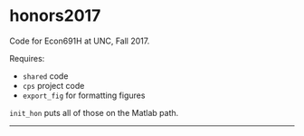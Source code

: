 # honors2017

Code for Econ691H at UNC, Fall 2017.

Requires:

* `shared` code 
* `cps` project code
* `export_fig` for formatting figures

`init_hon` puts all of those on the Matlab path.

---------
